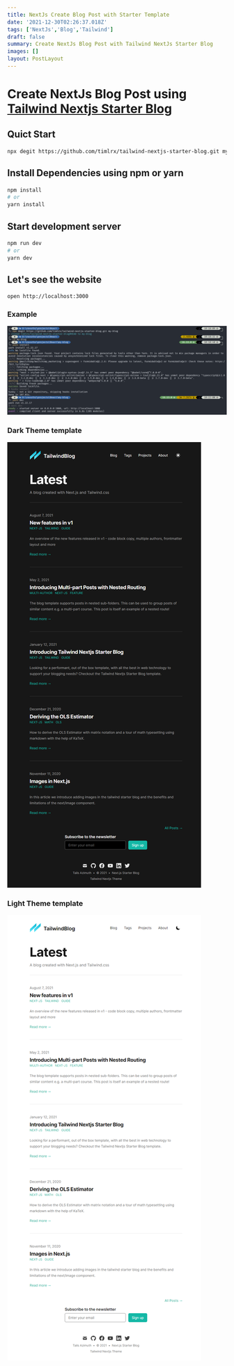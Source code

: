 ```yaml
---
title: NextJs Create Blog Post with Starter Template
date: '2021-12-30T02:26:37.018Z'
tags: ['NextJs','Blog','Tailwind']
draft: false
summary: Create NextJs Blog Post with Tailwind NextJs Starter Blog
images: []
layout: PostLayout
---
```


# Create NextJs Blog Post using [Tailwind Nextjs Starter Blog](https://github.com/timlrx/tailwind-nextjs-starter-blog)

## Quict Start
```bash
npx degit https://github.com/timlrx/tailwind-nextjs-starter-blog.git my-blog
```

## Install Dependencies using npm or yarn
```bash
npm install
# or
yarn install
```

## Start development server
```bash
npm run dev
# or
yarn dev
```

## Let's see the website
```bash
open http://localhost:3000
```

### Example

![Demo Cli](/images/demo-script.png)

### Dark Theme template

![Dark Theme](/images/dark-theme.png)

### Light Theme template

![Light Theme](/images/light-theme.png)
